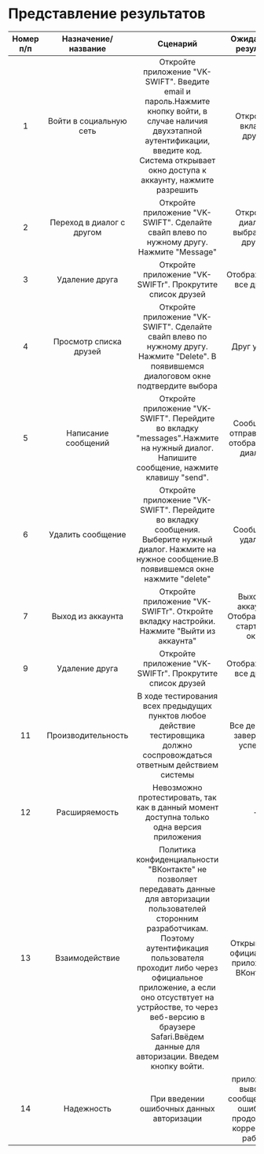 # Представление результатов

| Номер п/п | Назначение/название | Сценарий | Ожидаемый результат | Фактический результат | Оценка | 
| :------: | :------: | :------: | :------: | :------: | :------: |
| 1 | Войти в социальную сеть | Откройте приложение "VK-SWIFT". Введите email и пароль.Нажмите кнопку войти, в случае наличия двухэтапной аутентификации, введите код. Система открывает окно доступа к аккаунту, нажмите разрешить|Откроется вкладка друзья | Откроется вкладка друзья | PASS |
| 2 | Переход в диалог с другом | Откройте приложение "VK-SWIFT". Сделайте свайп влево по нужному другу. Нажмите "Message"| Откроется диалог с выбранным другом| Откроется диалог с выбранным другом | PASS |
| 3 | Удаление друга | Откройте приложение "VK-SWIFTr". Прокрутите список друзей| Отображаются все друзья| Отображаются все друзья| PASS |
| 4 | Просмотр списка друзей | Откройте приложение "VK-SWIFT". Сделайте свайп влево по нужному другу. Нажмите "Delete". В появившемся диалоговом окне подтвердите выбора| Друг удален| Друг удален| PASS |
| 5 | Написание сообщений| Откройте приложение "VK-SWIFT". Перейдите во вкладку "messages".Нажмите на нужный диалог. Напишите сообщение, нажмите клавишу "send".| Сообщение отправлено и отображено в диалоге|Сообщение отправлено и отображено в диалоге| PASS |
| 6 | Удалить сообщение | Откройте приложение "VK-SWIFT". Перейдите во вкладку сообщения. Выберите нужный диалог. Нажмите на нужное сообщение.В появившемся окне нажмите "delete"| Сообщение удалено| Сообщение удалено| PASS |
| 7 | Выход из аккаунта | Откройте приложение "VK-SWIFTr". Откройте вкладку настройки. Нажмите "Выйти из аккаунта"|Выход из аккаунта. Отображается стартовое окно|Выход из аккаунта. Отображается стартовое окноя| PASS |
| 9 | Удаление друга | Откройте приложение "VK-SWIFTr". Прокрутите список друзей| Отображаются все друзья| Отображаются все друзья| PASS |
| 11 | Производительность | В ходе тестирования всех предыдущих пунктов любое действие тестировщика должно соспровождаться ответным действием системы | Все действия завершены успешно | Все действия завершены успешно | pass |
| 12 | Расширяемость | Невозможно протестировать, так как в данный момент доступна только одна версия приложения | - | - | - |
| 13 | Взаимодействие | Политика конфиденциальности "ВКонтакте" не позволяет передавать данные для авторизации пользователей сторонним разработчикам. Поэтому аутентификация пользователя проходит либо через официальное приложение, а если оно отсуствтует на устрйостве, то через веб-версию в браузере Safari.Ввёдем данные для авторизации. Введем кнопку войти. | Открывается официальное приложение ВКонтакте | Открывается официальное приложение ВКонтакте | PASS |
| 14 | Надежность | При введении ошибочных данных авторизации | приложение выводит сообщение об ошибке и продолжает корректную работу | приложение выводит сообщение об ошибке и продолжает корректную работу | PASS |
